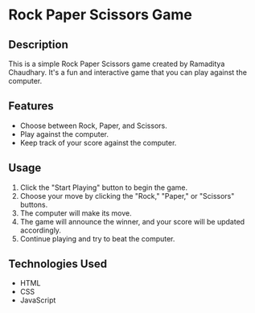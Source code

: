 # Rock Paper Scissors Game

## Description
This is a simple Rock Paper Scissors game created by Ramaditya Chaudhary. It's a fun and interactive game that you can play against the computer.

## Features
- Choose between Rock, Paper, and Scissors.
- Play against the computer.
- Keep track of your score against the computer.

## Usage
1. Click the "Start Playing" button to begin the game.
2. Choose your move by clicking the "Rock," "Paper," or "Scissors" buttons.
3. The computer will make its move.
4. The game will announce the winner, and your score will be updated accordingly.
5. Continue playing and try to beat the computer.

## Technologies Used
- HTML
- CSS
- JavaScript
